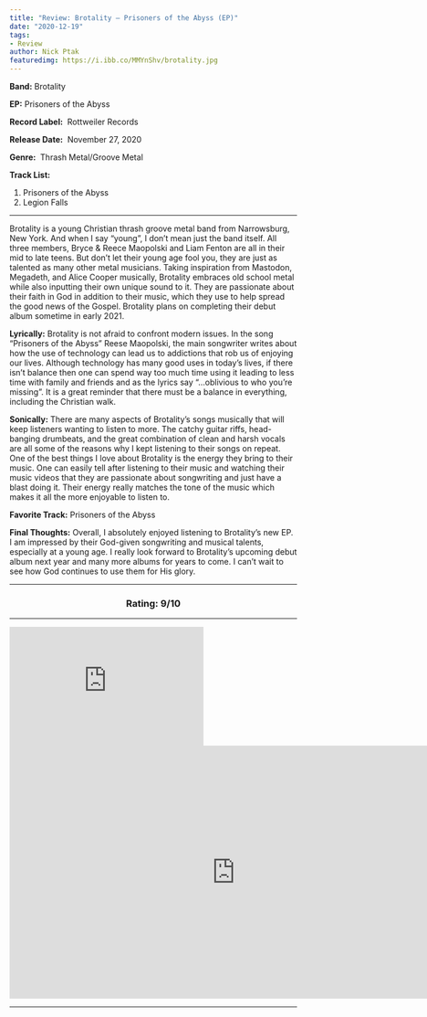 ```yaml
---
title: "Review: Brotality – Prisoners of the Abyss (EP)"
date: "2020-12-19"
tags: 
- Review
author: Nick Ptak
featuredimg: https://i.ibb.co/MMYnShv/brotality.jpg
---
```


**Band:** Brotality

**EP:** Prisoners of the Abyss

**Record Label:**  Rottweiler Records

**Release Date:**  November 27, 2020

**Genre:**  Thrash Metal/Groove Metal

**Track List:** 
1. Prisoners of the Abyss
2. Legion Falls
***

Brotality is a young Christian thrash groove metal band from Narrowsburg, New York. And when I say “young”, I don’t mean just the band itself. All three members, Bryce & Reece Maopolski and Liam Fenton are all in their mid to late teens. But don’t let their young age fool you, they are just as talented as many other metal musicians. Taking inspiration from Mastodon, Megadeth, and Alice Cooper musically, Brotality embraces old school metal while also inputting their own unique sound to it. They are passionate about their faith in God in addition to their music, which they use to help spread the good news of the Gospel. Brotality plans on completing their debut album sometime in early 2021.

**Lyrically:** Brotality is not afraid to confront modern issues. In the song “Prisoners of the Abyss” Reese Maopolski, the main songwriter writes about how the use of technology can lead us to addictions that rob us of enjoying our lives. Although technology has many good uses in today’s lives, if there isn’t balance then one can spend way too much time using it leading to less time with family and friends and as the lyrics say “…oblivious to who you’re missing”. It is a great reminder that there must be a balance in everything, including the Christian walk.

**Sonically:** There are many aspects of Brotality’s songs musically that will keep listeners wanting to listen to more. The catchy guitar riffs, head-banging drumbeats, and the great combination of clean and harsh vocals are all some of the reasons why I kept listening to their songs on repeat. One of the best things I love about Brotality is the energy they bring to their music. One can easily tell after listening to their music and watching their music videos that they are passionate about songwriting and just have a blast doing it. Their energy really matches the tone of the music which makes it all the more enjoyable to listen to.

**Favorite Track:** Prisoners of the Abyss

**Final Thoughts:** Overall, I absolutely enjoyed listening to Brotality’s new EP. I am impressed by their God-given songwriting and musical talents, especially at a young age. I really look forward to Brotality’s upcoming debut album next year and many more albums for years to come. I can’t wait to see how God continues to use them for His glory.

<hr>
<h3 style="text-align:center;">Rating: 9/10</h3>
<hr>


<iframe style="border: 0; width: 340px; height: 208px;" src="https://bandcamp.com/EmbeddedPlayer/album=2310125518/size=large/bgcol=ffffff/linkcol=0687f5/artwork=small/transparent=true/" seamless><a href="https://brotality.bandcamp.com/album/prisoners-of-the-abyss">Prisoners Of The Abyss by Brotality</a></iframe>

<div class="video-container">
<iframe frameborder="0" scrolling="no" marginheight="0" marginwidth="0"width="788.54" height="443" type="text/html" src="https://www.youtube.com/embed/4A2HRqF9hbI?autoplay=0&fs=0&iv_load_policy=3&showinfo=0&rel=0&cc_load_policy=0&start=0&end=0&origin=https://youtubeembedcode.com"><div><small><a href="https://youtubeembedcode.com/pl/">youtubeembedcode pl</a></small></div><div><small><a href="https://www.smartmenus.org/">buy fast web traffic</a></small></div></iframe>
</div>

<hr>